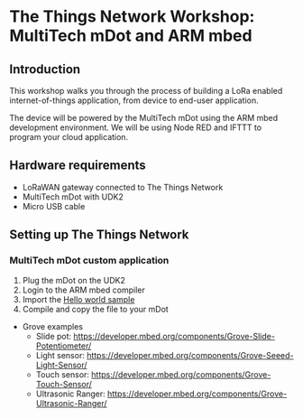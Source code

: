 # The Things Network Workshop: MultiTech mDot and ARM mbed

## Introduction

This workshop walks you through the process of building a LoRa enabled internet-of-things application, from device to end-user application.

The device will be powered by the MultiTech mDot using the ARM mbed development environment. We will be using Node RED and IFTTT to program your cloud application.

## Hardware requirements

- LoRaWAN gateway connected to The Things Network
- MultiTech mDot with UDK2
- Micro USB cable

## Setting up The Things Network



### MultiTech mDot custom application

1. Plug the mDot on the UDK2
2. Login to the ARM mbed compiler
3. Import the [Hello world sample](https://developer.mbed.org/teams/The-Things-Network/code/mDot_Workshop/)
4. Compile and copy the file to your mDot


- Grove examples
  - Slide pot: https://developer.mbed.org/components/Grove-Slide-Potentiometer/
  - Light sensor: https://developer.mbed.org/components/Grove-Seeed-Light-Sensor/
  - Touch sensor: https://developer.mbed.org/components/Grove-Touch-Sensor/
  - Ultrasonic Ranger: https://developer.mbed.org/components/Grove-Ultrasonic-Ranger/
